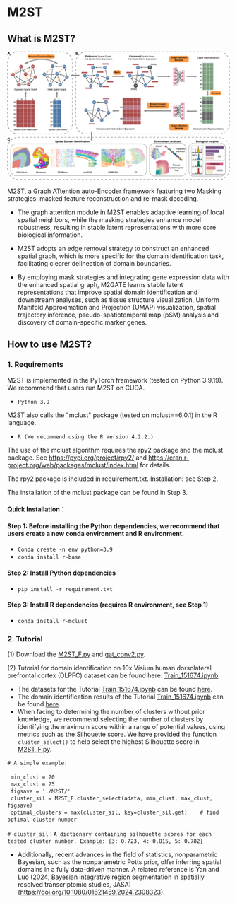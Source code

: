# M2ST

## What is M2ST?

![Figure1_overview.png](https://github.com/LYxiaotai/M2ST/blob/main/Figure1_overview.png)

M2ST, a Graph ATtention auto-Encoder framework featuring two Masking strategies: masked feature reconstruction and re-mask decoding. 

* The graph attention module in M2ST enables adaptive learning of local spatial neighbors, while the masking strategies enhance model robustness, resulting in stable latent representations with more core biological information. 

* M2ST adopts an edge removal strategy to construct an enhanced spatial graph, which is more specific for the domain identification task, facilitating clearer delineation of domain boundaries. 

* By employing mask strategies and integrating gene expression data with the enhanced spatial graph, M2GATE learns stable latent representations that improve spatial domain identification and downstream analyses, such as tissue structure visualization, Uniform Manifold Approximation and Projection (UMAP) visualization, spatial trajectory inference, pseudo-spatiotemporal map (pSM) analysis and discovery of domain-specific marker genes.


## How to use M2ST?

### 1. Requirements
  
M2ST is implemented in the PyTorch framework (tested on Python 3.9.19). We recommend that users run M2ST on CUDA.

- `Python 3.9`

M2ST also calls the "mclust" package (tested on mclust==6.0.1) in the R language.

- `R (We recommend using the R Version 4.2.2.)`

The use of the mclust algorithm requires the rpy2 package and the mclust package. See https://pypi.org/project/rpy2/ and https://cran.r-project.org/web/packages/mclust/index.html for details.

The rpy2 package is included in requirement.txt. Installation: see Step 2.

The installation of the mclust package can be found in Step 3.

#### Quick Installation：
#### Step 1: Before installing the Python dependencies, we recommend that users create a new conda environment and R environment.
-   `Conda create -n env python=3.9`
-   `conda install r-base`
#### Step 2: Install Python dependencies
-   `pip install -r requirement.txt`
#### Step 3: Install R dependencies (requires R environment, see Step 1)
-   `conda install r-mclust`


### 2. Tutorial

(1) Download the [M2ST_F.py](https://github.com/LYxiaotai/M2ST/blob/main) and [gat_conv2.py](https://github.com/LYxiaotai/M2ST/blob/main).

(2) Tutorial for domain identification on 10x Visium human dorsolateral prefrontal cortex (DLPFC) dataset can be found here: [Train_151674.ipynb](https://github.com/LYxiaotai/M2ST/blob/main/Train_151674.ipynb).

* The datasets for the Tutorial [Train_151674.ipynb](https://github.com/LYxiaotai/M2ST/blob/main/Train_151674.ipynb) can be found [here](https://github.com/LYxiaotai/M2ST/tree/main/data/151674).
* The domain identification results of the Tutorial [Train_151674.ipynb](https://github.com/LYxiaotai/M2ST/blob/main/Train_151674.ipynb) can be found [here](https://github.com/LYxiaotai/M2ST/tree/main/data/results).
* When facing to determining the number of clusters without prior knowledge, we recommend selecting the number of clusters by identifying the maximum score within a range of potential values, using metrics such as the Silhouette score. We have provided the function `cluster_select()` to help select the highest Silhouette score in [M2ST_F.py](https://github.com/LYxiaotai/M2ST/blob/main/M2ST_F.py).
 ```
 # A simple example:

  min_clust = 20
  max_clust = 25
  figsave = './M2ST/'
  cluster_sil = M2ST_F.cluster_select(adata, min_clust, max_clust, figsave) 
  optimal_clusters = max(cluster_sil, key=cluster_sil.get)    # find optimal cluster number

# cluster_sil：A dictionary containing silhouette scores for each tested cluster number. Example: {3: 0.723, 4: 0.815, 5: 0.782}
```
* Additionally, recent advances in the field of statistics, nonparametric Bayesian, such as the nonparametric Potts prior, offer inferring spatial domains in a fully data-driven manner. A related reference is Yan and Luo (2024, Bayesian integrative region segmentation in spatially resolved transcriptomic studies, JASA) (https://doi.org/10.1080/01621459.2024.2308323).



